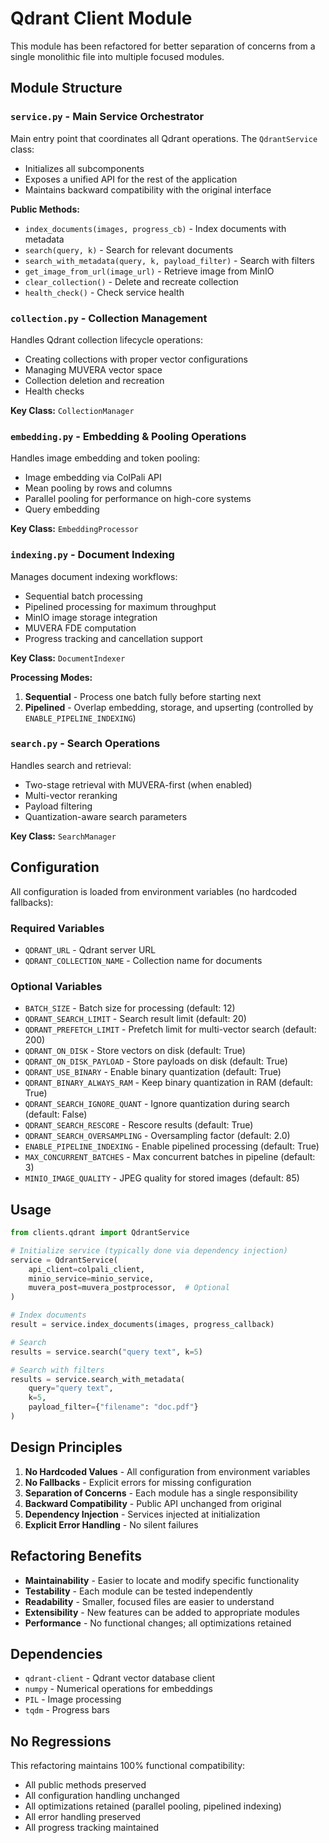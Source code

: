 # Qdrant Client Module

This module has been refactored for better separation of concerns from a single monolithic file into multiple focused modules.

## Module Structure

### `service.py` - Main Service Orchestrator
Main entry point that coordinates all Qdrant operations. The `QdrantService` class:
- Initializes all subcomponents
- Exposes a unified API for the rest of the application
- Maintains backward compatibility with the original interface

**Public Methods:**
- `index_documents(images, progress_cb)` - Index documents with metadata
- `search(query, k)` - Search for relevant documents
- `search_with_metadata(query, k, payload_filter)` - Search with filters
- `get_image_from_url(image_url)` - Retrieve image from MinIO
- `clear_collection()` - Delete and recreate collection
- `health_check()` - Check service health

### `collection.py` - Collection Management
Handles Qdrant collection lifecycle operations:
- Creating collections with proper vector configurations
- Managing MUVERA vector space
- Collection deletion and recreation
- Health checks

**Key Class:** `CollectionManager`

### `embedding.py` - Embedding & Pooling Operations
Handles image embedding and token pooling:
- Image embedding via ColPali API
- Mean pooling by rows and columns
- Parallel pooling for performance on high-core systems
- Query embedding

**Key Class:** `EmbeddingProcessor`

### `indexing.py` - Document Indexing
Manages document indexing workflows:
- Sequential batch processing
- Pipelined processing for maximum throughput
- MinIO image storage integration
- MUVERA FDE computation
- Progress tracking and cancellation support

**Key Class:** `DocumentIndexer`

**Processing Modes:**
1. **Sequential** - Process one batch fully before starting next
2. **Pipelined** - Overlap embedding, storage, and upserting (controlled by `ENABLE_PIPELINE_INDEXING`)

### `search.py` - Search Operations
Handles search and retrieval:
- Two-stage retrieval with MUVERA-first (when enabled)
- Multi-vector reranking
- Payload filtering
- Quantization-aware search parameters

**Key Class:** `SearchManager`

## Configuration

All configuration is loaded from environment variables (no hardcoded fallbacks):

### Required Variables
- `QDRANT_URL` - Qdrant server URL
- `QDRANT_COLLECTION_NAME` - Collection name for documents

### Optional Variables
- `BATCH_SIZE` - Batch size for processing (default: 12)
- `QDRANT_SEARCH_LIMIT` - Search result limit (default: 20)
- `QDRANT_PREFETCH_LIMIT` - Prefetch limit for multi-vector search (default: 200)
- `QDRANT_ON_DISK` - Store vectors on disk (default: True)
- `QDRANT_ON_DISK_PAYLOAD` - Store payloads on disk (default: True)
- `QDRANT_USE_BINARY` - Enable binary quantization (default: True)
- `QDRANT_BINARY_ALWAYS_RAM` - Keep binary quantization in RAM (default: True)
- `QDRANT_SEARCH_IGNORE_QUANT` - Ignore quantization during search (default: False)
- `QDRANT_SEARCH_RESCORE` - Rescore results (default: True)
- `QDRANT_SEARCH_OVERSAMPLING` - Oversampling factor (default: 2.0)
- `ENABLE_PIPELINE_INDEXING` - Enable pipelined processing (default: True)
- `MAX_CONCURRENT_BATCHES` - Max concurrent batches in pipeline (default: 3)
- `MINIO_IMAGE_QUALITY` - JPEG quality for stored images (default: 85)

## Usage

```python
from clients.qdrant import QdrantService

# Initialize service (typically done via dependency injection)
service = QdrantService(
    api_client=colpali_client,
    minio_service=minio_service,
    muvera_post=muvera_postprocessor,  # Optional
)

# Index documents
result = service.index_documents(images, progress_callback)

# Search
results = service.search("query text", k=5)

# Search with filters
results = service.search_with_metadata(
    query="query text",
    k=5,
    payload_filter={"filename": "doc.pdf"}
)
```

## Design Principles

1. **No Hardcoded Values** - All configuration from environment variables
2. **No Fallbacks** - Explicit errors for missing configuration
3. **Separation of Concerns** - Each module has a single responsibility
4. **Backward Compatibility** - Public API unchanged from original
5. **Dependency Injection** - Services injected at initialization
6. **Explicit Error Handling** - No silent failures

## Refactoring Benefits

- **Maintainability** - Easier to locate and modify specific functionality
- **Testability** - Each module can be tested independently
- **Readability** - Smaller, focused files are easier to understand
- **Extensibility** - New features can be added to appropriate modules
- **Performance** - No functional changes; all optimizations retained

## Dependencies

- `qdrant-client` - Qdrant vector database client
- `numpy` - Numerical operations for embeddings
- `PIL` - Image processing
- `tqdm` - Progress bars

## No Regressions

This refactoring maintains 100% functional compatibility:
- All public methods preserved
- All configuration handling unchanged
- All optimizations retained (parallel pooling, pipelined indexing)
- All error handling preserved
- All progress tracking maintained

